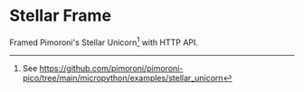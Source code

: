 # Stellar Frame

Framed Pimoroni's Stellar Unicorn[^1] with HTTP API.



[^1]: See https://github.com/pimoroni/pimoroni-pico/tree/main/micropython/examples/stellar_unicorn
